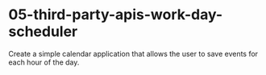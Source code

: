 # 05-third-party-apis-work-day-scheduler
Create a simple calendar application that allows the user to save events for each hour of the day.
